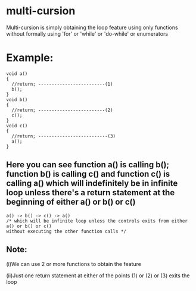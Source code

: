 # multi-cursion
Multi-cursion is simply obtaining the loop feature using only functions without formally using 'for' or 'while' or 'do-while' or enumerators 

# Example:
    
    void a()
    {
      //return; -------------------------(1)
      b();
    }
    void b()
    {
      //return; -------------------------(2)
      c();
    }
    void c()
    {
      //return; --------------------------(3)
      a();
    }

## Here you can see function a() is calling b(); function b() is calling c() and function c() is calling a() which will indefinitely be in infinite loop unless there's a return statement at the beginning of either a() or b() or c()
   
    a() -> b() -> c() -> a() 
    /* which will be infinite loop unless the controls exits from either a() or b() or c()
    without executing the other function calls */


## Note: 
(i)We can use 2 or more functions to obtain the feature 

(ii)Just one return statement at either of the points (1) or (2) or (3) exits the loop
